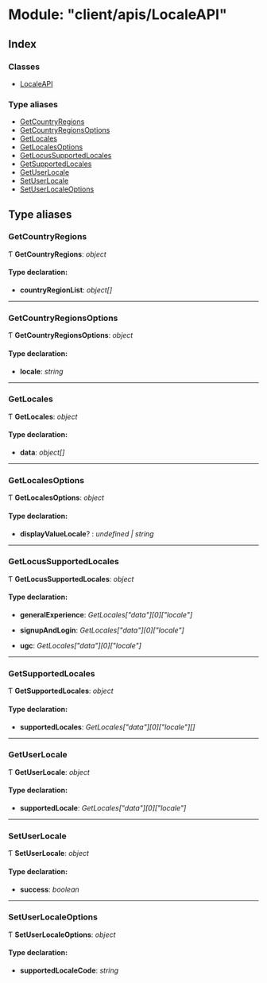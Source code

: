 
# Module: "client/apis/LocaleAPI"

## Index

### Classes

* [LocaleAPI](../classes/_client_apis_localeapi_.localeapi.md)

### Type aliases

* [GetCountryRegions](_client_apis_localeapi_.md#getcountryregions)
* [GetCountryRegionsOptions](_client_apis_localeapi_.md#getcountryregionsoptions)
* [GetLocales](_client_apis_localeapi_.md#getlocales)
* [GetLocalesOptions](_client_apis_localeapi_.md#getlocalesoptions)
* [GetLocusSupportedLocales](_client_apis_localeapi_.md#getlocussupportedlocales)
* [GetSupportedLocales](_client_apis_localeapi_.md#getsupportedlocales)
* [GetUserLocale](_client_apis_localeapi_.md#getuserlocale)
* [SetUserLocale](_client_apis_localeapi_.md#setuserlocale)
* [SetUserLocaleOptions](_client_apis_localeapi_.md#setuserlocaleoptions)

## Type aliases

### <a id="getcountryregions" name="getcountryregions"></a>  GetCountryRegions

Ƭ **GetCountryRegions**: *object*

#### Type declaration:

* **countryRegionList**: *object[]*

___

### <a id="getcountryregionsoptions" name="getcountryregionsoptions"></a>  GetCountryRegionsOptions

Ƭ **GetCountryRegionsOptions**: *object*

#### Type declaration:

* **locale**: *string*

___

### <a id="getlocales" name="getlocales"></a>  GetLocales

Ƭ **GetLocales**: *object*

#### Type declaration:

* **data**: *object[]*

___

### <a id="getlocalesoptions" name="getlocalesoptions"></a>  GetLocalesOptions

Ƭ **GetLocalesOptions**: *object*

#### Type declaration:

* **displayValueLocale**? : *undefined | string*

___

### <a id="getlocussupportedlocales" name="getlocussupportedlocales"></a>  GetLocusSupportedLocales

Ƭ **GetLocusSupportedLocales**: *object*

#### Type declaration:

* **generalExperience**: *GetLocales["data"][0]["locale"]*

* **signupAndLogin**: *GetLocales["data"][0]["locale"]*

* **ugc**: *GetLocales["data"][0]["locale"]*

___

### <a id="getsupportedlocales" name="getsupportedlocales"></a>  GetSupportedLocales

Ƭ **GetSupportedLocales**: *object*

#### Type declaration:

* **supportedLocales**: *GetLocales["data"][0]["locale"][]*

___

### <a id="getuserlocale" name="getuserlocale"></a>  GetUserLocale

Ƭ **GetUserLocale**: *object*

#### Type declaration:

* **supportedLocale**: *GetLocales["data"][0]["locale"]*

___

### <a id="setuserlocale" name="setuserlocale"></a>  SetUserLocale

Ƭ **SetUserLocale**: *object*

#### Type declaration:

* **success**: *boolean*

___

### <a id="setuserlocaleoptions" name="setuserlocaleoptions"></a>  SetUserLocaleOptions

Ƭ **SetUserLocaleOptions**: *object*

#### Type declaration:

* **supportedLocaleCode**: *string*
